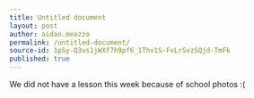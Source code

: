 ```yaml
---
title: Untitled document
layout: post
author: aidan.meazzo
permalink: /untitled-document/
source-id: 1pSy-Q3vs1jWXf7h9pf6_1Thv1S-FvLrSvzSQjd-TmFk
published: true
---
```

We did not have a lesson this week because of school photos :(

